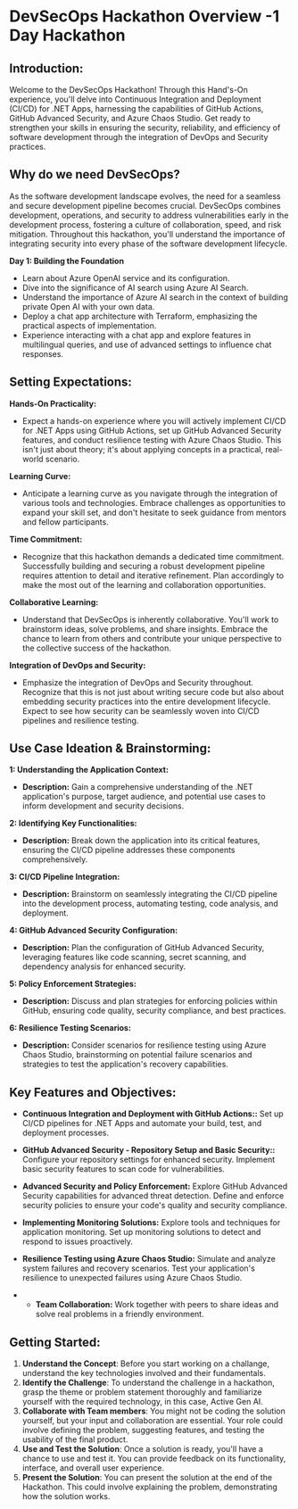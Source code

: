# DevSecOps Hackathon Overview -1 Day Hackathon

## Introduction:
Welcome to the DevSecOps Hackathon! Through this Hand's-On experience, you'll delve into Continuous Integration and Deployment (CI/CD) for .NET Apps, harnessing the capabilities of GitHub Actions, GitHub Advanced Security, and Azure Chaos Studio. Get ready to strengthen your skills in ensuring the security, reliability, and efficiency of software development through the integration of DevOps and Security practices.

## Why do we need DevSecOps?
As the software development landscape evolves, the need for a seamless and secure development pipeline becomes crucial. DevSecOps combines development, operations, and security to address vulnerabilities early in the development process, fostering a culture of collaboration, speed, and risk mitigation. Throughout this hackathon, you'll understand the importance of integrating security into every phase of the software development lifecycle.

**Day 1: Building the Foundation**
- Learn about Azure OpenAI service and its configuration.
- Dive into the significance of AI search using Azure AI Search.
- Understand the importance of Azure AI search in the context of building private Open AI with your own data.
- Deploy a chat app architecture with Terraform, emphasizing the practical aspects of implementation.
- Experience interacting with a chat app and explore features in multilingual queries, and use of advanced settings to influence chat responses.

## Setting Expectations:

**Hands-On Practicality:**
- Expect a hands-on experience where you will actively implement CI/CD for .NET Apps using GitHub Actions, set up GitHub Advanced Security features, and conduct resilience testing with Azure Chaos Studio. This isn't just about theory; it's about applying concepts in a practical, real-world scenario.

**Learning Curve:**
- Anticipate a learning curve as you navigate through the integration of various tools and technologies. Embrace challenges as opportunities to expand your skill set, and don't hesitate to seek guidance from mentors and fellow participants.

**Time Commitment:**
- Recognize that this hackathon demands a dedicated time commitment. Successfully building and securing a robust development pipeline requires attention to detail and iterative refinement. Plan accordingly to make the most out of the learning and collaboration opportunities.

**Collaborative Learning:**
- Understand that DevSecOps is inherently collaborative. You'll work to brainstorm ideas, solve problems, and share insights. Embrace the chance to learn from others and contribute your unique perspective to the collective success of the hackathon.

**Integration of DevOps and Security:**
- Emphasize the integration of DevOps and Security throughout. Recognize that this is not just about writing secure code but also about embedding security practices into the entire development lifecycle. Expect to see how security can be seamlessly woven into CI/CD pipelines and resilience testing.

## Use Case Ideation & Brainstorming:
**1: Understanding the Application Context:**
- **Description:** Gain a comprehensive understanding of the .NET application's purpose, target audience, and potential use cases to inform development and security decisions.

**2: Identifying Key Functionalities:**
- **Description:** Break down the application into its critical features, ensuring the CI/CD pipeline addresses these components comprehensively.

**3: CI/CD Pipeline Integration:**
- **Description:** Brainstorm on seamlessly integrating the CI/CD pipeline into the development process, automating testing, code analysis, and deployment.

**4: GitHub Advanced Security Configuration:**
- **Description:** Plan the configuration of GitHub Advanced Security, leveraging features like code scanning, secret scanning, and dependency analysis for enhanced security.

**5: Policy Enforcement Strategies:**
- **Description:** Discuss and plan strategies for enforcing policies within GitHub, ensuring code quality, security compliance, and best practices.

**6: Resilience Testing Scenarios:**
- **Description:** Consider scenarios for resilience testing using Azure Chaos Studio, brainstorming on potential failure scenarios and strategies to test the application's recovery capabilities.

## Key Features and Objectives: 

- **Continuous Integration and Deployment with GitHub Actions::** Set up CI/CD pipelines for .NET Apps and automate your build, test, and deployment processes.

- **GitHub Advanced Security - Repository Setup and Basic Security::** Configure your repository settings for enhanced security. Implement basic security features to scan code for vulnerabilities.

- **Advanced Security and Policy Enforcement:** Explore GitHub Advanced Security capabilities for advanced threat detection. Define and enforce security policies to ensure your code's quality and security compliance.

- **Implementing Monitoring Solutions:** Explore tools and techniques for application monitoring. Set up monitoring solutions to detect and respond to issues proactively.

- **Resilience Testing using Azure Chaos Studio:** Simulate and analyze system failures and recovery scenarios. Test your application's resilience to unexpected failures using Azure Chaos Studio.

- - **Team Collaboration:** Work together with peers to share ideas and solve real problems in a friendly environment.

## Getting Started:

1. **Understand the Concept**: Before you start working on a challange, understand the key technologies involved and their fundamentals. 
2. **Identify the Challenge**: To understand the challenge in a hackathon, grasp the theme or problem statement thoroughly and familiarize yourself with the required technology, in this case, Active Gen AI.
3. **Collaborate with Team members**: You might not be coding the solution yourself, but your input and collaboration are essential. Your role could involve defining the problem, suggesting features, and testing the usability of the final product.
4. **Use and Test the Solution**: Once a solution is ready, you'll have a chance to use and test it. You can provide feedback on its functionality, interface, and overall user experience.
5. **Present the Solution**: You can present the solution at the end of the Hackathon. This could involve explaining the problem, demonstrating how the solution works.
